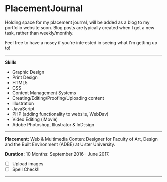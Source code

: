 # PlacementJournal
Holding space for my placement journal, will be added as a blog to my portfolio website soon.
Blog posts are typically created when I get a new task, rather than weekly/monthly.

Feel free to have a nosey if you're interested in seeing what I'm getting up to!
* * *

**Skills**
- Graphic Design
- Print Design
- HTML5
- CSS
- Content Management Systems
- Creating/Editing/Proofing/Uploading content
- Illustration
- JavaScript
- PHP (adding functionality to website, WebDav)
- Video Editing (iMovie)
- Adobe Photoshop, Illustrator & InDesign

* * *

**Placement:** Web & Multimedia Content Designer for Faculty of Art, Design and the Built Environment (ADBE) at Ulster University.

**Duration:** 10 Months: September 2016 - June 2017.


- [ ] Upload images
- [ ] Spell Check!!

* * *
